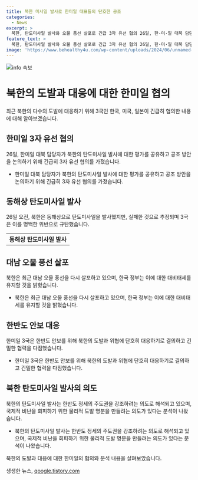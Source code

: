 ```yaml
---
title: 북한 미사일 발사로 한미일 대표들의 단호한 공조
categories:
  - News
excerpt: >
  북한, 탄도미사일 발사와 오물 풍선 살포로 긴급 3자 유선 협의 26일, 한·미·일 대북 담당자 긴급 회담. 5시32분 인천 대연평도 앞 바다에 탄도미사일 추정 항적 발견. 북한의 추가 도발 우려, 한·미·일 안보협력 강화로 대응 계획. 또한, 북한의 오물 풍선 살포 계속되며 우리 정부는 대비태세 강화와 국민 안전 확보에 최선을 다할 것을 강조. 이에 대응하여 북한의 의도와 전략 분석하는 국내외 전문가의 의견도 제공. (총 149자)  
feature_text: >
  북한, 탄도미사일 발사와 오물 풍선 살포로 긴급 3자 유선 협의 26일, 한·미·일 대북 담당자 긴급 회담. 5시32분 인천 대연평도 앞 바다에 탄도미사일 추정 항적 발견. 북한의 추가 도발 우려, 한·미·일 안보협력 강화로 대응 계획. 또한, 북한의 오물 풍선 살포 계속되며 우리 정부는 대비태세 강화와 국민 안전 확보에 최선을 다할 것을 강조. 이에 대응하여 북한의 의도와 전략 분석하는 국내외 전문가의 의견도 제공. (총 149자)  
image: 'https://www.behealthy4u.com/wp-content/uploads/2024/06/unnamed-file.png'
---
```


<p><img src="https://www.behealthy4u.com/wp-content/uploads/2024/06/unnamed-file.png" alt="info 속보" /></p>

<h1>북한의 도발과 대응에 대한 한미일 협의</h1>

<p data-ke-size="size16">최근 북한의 다수의 도발에 대응하기 위해 3국인 한국, 미국, 일본이 긴급히 협의한 내용에 대해 알아보겠습니다.</p>

<h2>한미일 3자 유선 협의</h2>

<p data-ke-size="size16">26일, 한미일 대북 담당자가 북한의 탄도미사일 발사에 대한 평가를 공유하고 공조 방안을 논의하기 위해 긴급히 3자 유선 협의를 가졌습니다.</p>

<ul>
  <li>한미일 대북 담당자가 북한의 탄도미사일 발사에 대한 평가를 공유하고 공조 방안을 논의하기 위해 긴급히 3자 유선 협의를 가졌습니다.</li>
</ul>

<h2>동해상 탄도미사일 발사</h2>

<p data-ke-size="size16">26일 오전, 북한은 동해상으로 탄도미사일을 발사했지만, 실패한 것으로 추정되며 3국은 이를 명백한 위반으로 규탄했습니다.</p>

<table>
  <tr>
    <td style="text-align: center; height: 17px;"><b>동해상 탄도미사일 발사</b></td>
  </tr>
</table>

<h2>대남 오물 풍선 살포</h2>

<p data-ke-size="size16">북한은 최근 대남 오물 풍선을 다시 살포하고 있으며, 한국 정부는 이에 대한 대비태세를 유지할 것을 밝혔습니다.</p>

<ul>
  <li>북한은 최근 대남 오물 풍선을 다시 살포하고 있으며, 한국 정부는 이에 대한 대비태세를 유지할 것을 밝혔습니다.</li>
</ul>

<h2>한반도 안보 대응</h2>

<p data-ke-size="size16">한미일 3국은 한반도 안보를 위해 북한의 도발과 위협에 단호히 대응하기로 결의하고 긴밀한 협력을 다짐했습니다.</p>

<ul>
  <li>한미일 3국은 한반도 안보를 위해 북한의 도발과 위협에 단호히 대응하기로 결의하고 긴밀한 협력을 다짐했습니다.</li>
</ul>

<h2>북한 탄도미사일 발사의 의도</h2>

<p data-ke-size="size16">북한의 탄도미사일 발사는 한반도 정세의 주도권을 강조하려는 의도로 해석되고 있으며, 국제적 비난을 회피하기 위한 물리적 도발 명분을 만들려는 의도가 있다는 분석이 나왔습니다.</p>

<ul>
  <li>북한의 탄도미사일 발사는 한반도 정세의 주도권을 강조하려는 의도로 해석되고 있으며, 국제적 비난을 회피하기 위한 물리적 도발 명분을 만들려는 의도가 있다는 분석이 나왔습니다.</li>
</ul>

<p data-ke-size="size16">북한의 도발과 대응에 대한 한미일의 협의와 분석 내용을 살펴보았습니다.</p>
생생한 뉴스, <a href="https://qoogle.tistory.com" rel="dofollow">qoogle.tistory.com</a>


